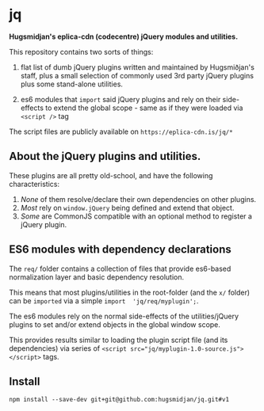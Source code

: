 # jq

**Hugsmidjan's eplica-cdn (codecentre) jQuery modules and utilities.**

This repository contains two sorts of things:

1. flat list of dumb jQuery plugins written and maintained by Hugsmiðjan's staff, plus a small selection of commonly used 3rd party jQuery plugins plus some stand-alone utilities.

2. es6 modules that `import` said jQuery plugins and rely on their side-effects to extend the global scope - same as if they were loaded via `<script />` tag

The script files are publicly available on `https://eplica-cdn.is/jq/*`


## About the jQuery plugins and utilities.

These plugins are all pretty old-school, and have the following characteristics:

  1. _None_ of them resolve/declare their own dependencies on other plugins.
  2. _Most_ rely on `window.jQuery` being defined and extend that object.
  3. _Some_ are CommonJS compatible with an optional method to register a jQuery plugin.


## ES6 modules with dependency declarations

The `req/` folder contains a collection of files that provide es6-based  normalization layer and basic dependency resolution.

This means that most plugins/utilities in the root-folder (and the `x/` folder) can be `imported` via a simple `import  'jq/req/myplugin';`.

The es6 modules rely on the normal side-effects of the utilities/jQuery plugins to set and/or extend objects in the global window scope.

This provides results similar to loading the plugin script file (and its dependencies) via series of `<script src="jq/myplugin-1.0-source.js"></script>` tags.


## Install

    npm install --save-dev git+git@github.com:hugsmidjan/jq.git#v1
